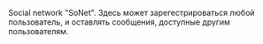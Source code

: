 Social network "SoNet".
Здесь может зарегестрироваться любой пользователь, и оставлять сообщения, доступные другим пользователям.
